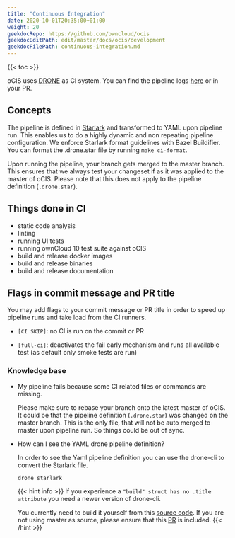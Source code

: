 ```yaml
---
title: "Continuous Integration"
date: 2020-10-01T20:35:00+01:00
weight: 20
geekdocRepo: https://github.com/owncloud/ocis
geekdocEditPath: edit/master/docs/ocis/development
geekdocFilePath: continuous-integration.md
---
```


{{< toc >}}

oCIS uses [DRONE](https://www.drone.io/) as CI system. You can find the pipeline logs [here](https://drone.owncloud.com/owncloud/ocis) or in your PR.

## Concepts

The pipeline is defined in [Starlark](https://github.com/bazelbuild/starlark) and transformed to YAML upon pipeline run. This enables us to do a highly dynamic and non repeating pipeline configuration. We enforce Starlark format guidelines with Bazel Buildifier. You can format the .drone.star file by running `make ci-format`.

Upon running the pipeline, your branch gets merged to the master branch. This ensures that we always test your changeset if as it was applied to the master of oCIS. Please note that this does not apply to the pipeline definition (`.drone.star`).

## Things done in CI

- static code analysis
- linting
- running UI tests
- running ownCloud 10 test suite against oCIS
- build and release docker images
- build and release binaries
- build and release documentation

## Flags in commit message and PR title

You may add flags to your commit message or PR title in order to speed up pipeline runs and take load from the CI runners.

- `[CI SKIP]`: no CI is run on the commit or PR

- `[full-ci]`: deactivates the fail early mechanism and runs all available test (as default only smoke tests are run)

### Knowledge base

- My pipeline fails because some CI related files or commands are missing.

  Please make sure to rebase your branch onto the latest master of oCIS. It could be that the pipeline definition (`.drone.star`) was changed on the master branch. This is the only file, that will not be auto merged to master upon pipeline run. So things could be out of sync.

- How can I see the YAML drone pipeline definition?

  In order to see the Yaml pipeline definition you can use the drone-cli to convert the Starlark file.

  ```
  drone starlark
  ```

  {{< hint info >}}
  If you experience a `"build" struct has no .title attribute` you need a newer version of drone-cli.

  You currently need to build it yourself from this [source code](https://github.com/drone/drone-cli). If you are not using master as source, please ensure that this [PR](https://github.com/drone/drone-cli/pull/175) is included.
  {{< /hint >}}
